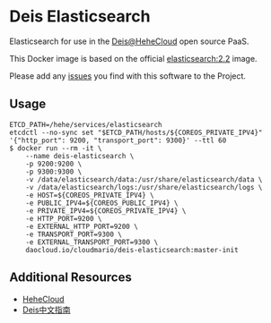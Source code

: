 # Deis Elasticsearch

Elasticsearch for use in the [Deis@HeheCloud](http://hehecloud.com/) open source PaaS.

This Docker image is based on the official
[elasticsearch:2.2](https://hub.docker.com/_/elasticsearch/) image.

Please add any [issues](https://github.com/HeheCloud/deis-elasticsearch/issues) you find with this software to the Project.

## Usage

```
ETCD_PATH=/hehe/services/elasticsearch
etcdctl --no-sync set "$ETCD_PATH/hosts/${COREOS_PRIVATE_IPV4}" '{"http_port": 9200, "transport_port": 9300}' --ttl 60
$ docker run --rm -it \
    --name deis-elasticsearch \
    -p 9200:9200 \
    -p 9300:9300 \
    -v /data/elasticsearch/data:/usr/share/elasticsearch/data \
    -v /data/elasticsearch/logs:/usr/share/elasticsearch/logs \
    -e HOST=${COREOS_PRIVATE_IPV4} \
    -e PUBLIC_IPV4=${COREOS_PUBLIC_IPV4} \
    -e PRIVATE_IPV4=${COREOS_PRIVATE_IPV4} \
    -e HTTP_PORT=9200 \
    -e EXTERNAL_HTTP_PORT=9200 \
    -e TRANSPORT_PORT=9300 \
    -e EXTERNAL_TRANSPORT_PORT=9300 \
    daocloud.io/cloudmario/deis-elasticsearch:master-init
```


## Additional Resources

* [HeheCloud](http://hehecloud.com/)
* [Deis中文指南](http://deis.heheapp.com/)
